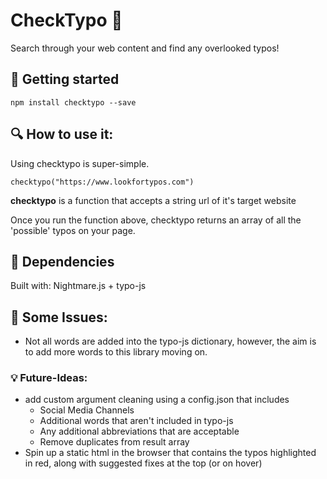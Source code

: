 # CheckTypo :book:
Search through your web content and find any overlooked typos!

## 🚀 Getting started
```
npm install checktypo --save
```

## 🔍 How to use it:
Using checktypo is super-simple.

```
checktypo("https://www.lookfortypos.com")
```

**checktypo** is a function that accepts a string url of it's target website

Once you run the function above, checktypo returns an array of all the 'possible' typos on your page. 

## 🔹 Dependencies
Built with: Nightmare.js + typo-js

## 🔸 Some Issues:
+ Not all words are added into the typo-js dictionary, however, the aim is to add more words to this library moving on.

### 💡 Future-Ideas:
+ add custom argument cleaning using a config.json that includes
    - Social Media Channels
    - Additional words that aren't included in typo-js
    - Any additional abbreviations that are acceptable
    - Remove duplicates from result array
+ Spin up a static html in the browser that contains the typos highlighted in red, along with suggested fixes at the top (or on hover)

